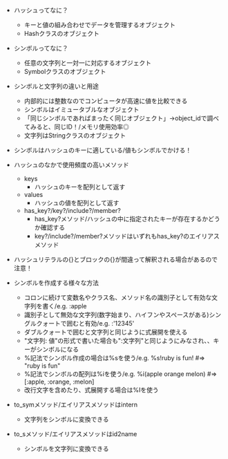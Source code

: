 - ハッシュってなに？
  - キーと値の組み合わせでデータを管理するオブジェクト
  - Hashクラスのオブジェクト

- シンボルってなに？
  - 任意の文字列と一対一に対応するオブジェクト
  - Symbolクラスのオブジェクト
- シンボルと文字列の違いと用途
  - 内部的には整数なのでコンピュータが高速に値を比較できる
  - シンボルはイミュータブルなオブジェクト
  - 「同じシンボルであればまったく同じオブジェクト」→object_idで調べてみると、同じID！/メモリ使用効率◎
  - 文字列はStringクラスのオブジェクト

- シンボルはハッシュのキーに適している/値もシンボルでかける！
- ハッシュのなかで使用頻度の高いメソッド
  - keys
    - ハッシュのキーを配列として返す
  - values
    - ハッシュの値を配列として返す
  - has_key?/key?/include?/member?
    - has_key?メソッド/ハッシュの中に指定されたキーが存在するかどうか確認する
    - key?/include?/member?メソッドはいずれもhas_key?のエイリアスメソッド
- ハッシュリテラルの{}とブロックの{}が間違って解釈される場合があるので注意！
- シンボルを作成する様々な方法
  - コロンに続けて変数名やクラス名、メソッド名の識別子として有効な文字列を書く/e.g. :apple
  - 識別子として無効な文字列(数字始まり、ハイフンやスペースがある)シングルクォートで囲むと有効/e.g. :'12345'
  - ダブルクォートで囲むと文字列と同じように式展開を使える
  - "文字列: 値"の形式で書いた場合も":文字列"と同じようにみなされ、、キーがシンボルになる
  - %記法でシンボル作成の場合は%sを使う/e.g. %s!ruby is fun! #=> "ruby is fun"
  - %記法でシンボルの配列は%iを使う/e.g. %i(apple orange melon) #=>[:apple, :orange, :melon]
  - 改行文字を含めたり、式展開する場合は%Iを使う

- to_symメソッド/エイリアスメソッドはintern
  - 文字列をシンボルに変換できる
- to_sメソッド/エイリアスメソッドはid2name
  - シンボルを文字列に変換できる


